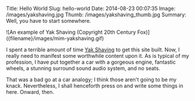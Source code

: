 Title: Hello World
Slug: hello-world
Date: 2014-08-23 00:07:35
Image: /images/yakshaving.jpg
Thumb: /images/yakshaving_thumb.jpg
Summary: Well, you have to start somewhere.

<div markdown="1" class="intro-image">
![An example of Yak Shaving (Copyright 20th Century Fox)]({filename}/images/mim-yakshaving.gif)
</div>

I spent a terrible amount of time [Yak Shaving](http://projects.csail.mit.edu/gsb/old-archive/gsb-archive/gsb2000-02-11.html) to get this site built. Now, I really need to manifest some worthwhile content upon it. As is typical of my profession, I have put together a car with a gorgeous engine, fantastic wheels, a stunning surround sound audio system, and no seats.

That was a bad go at a car analogy; I think those aren't going to be my knack. Nevertheless, I shall henceforth press on and write some things in here. Onward, then.
